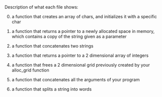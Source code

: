 Description of what each file shows:

0. a function that creates an array of chars, and initializes it with a specific char

1. a function that returns a pointer to a newly allocated space in memory, which contains a copy of the string given as a parameter

2. a function that concatenates two strings

3. a function that returns a pointer to a 2 dimensional array of integers

4. a function that frees a 2 dimensional grid previously created by your alloc_grid function

5. a function that concatenates all the arguments of your program

6. a function that splits a string into words
